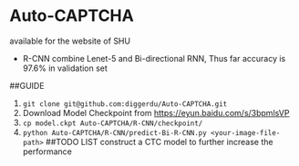 # Auto-CAPTCHA
available for the website of SHU
- R-CNN 
combine Lenet-5 and Bi-directional RNN, Thus far accuracy is 97.6% in validation set

##GUIDE
1. `git clone git@github.com:diggerdu/Auto-CAPTCHA.git`
2. Download Model Checkpoint from https://eyun.baidu.com/s/3bpmlsVP
3. `cp model.ckpt Auto-CAPTCHA/R-CNN/checkpoint/`
4. `python Auto-CAPTCHA/R-CNN/predict-Bi-R-CNN.py <your-image-file-path>`
##TODO LIST
construct a CTC model to further increase the performance 
